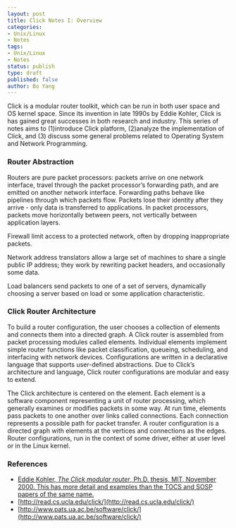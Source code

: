 ```yaml
---
layout: post
title: Click Notes I: Overview
categories: 
- Unix/Linux
- Notes
tags:
- Unix/Linux
- Notes
status: publish
type: draft
published: false
author: Bo Yang
---
```


Click is a modular router toolkit, which can be run in both user space and OS kernel space. Since its invention in late 1990s by Eddie Kohler, Click is has gained great successes in both research and industry. This series of notes aims to (1)introduce Click platform, (2)analyze the implementation of Click, and (3) discuss some general problems related to Operating System and Network Programming.

### Router Abstraction

Routers are pure packet processors: packets arrive on one network interface, travel through the packet processor’s forwarding path, and are emitted on another network interface. Forwarding paths behave like pipelines through which packets flow. Packets lose their identity after they arrive - only data is transferred to applications. In packet processors, packets move horizontally between peers, not vertically between application layers. 

Firewall limit access to a protected network, often by dropping inappropriate packets.

Network address translators allow a large set of machines to share a single public IP address; they work by rewriting packet headers, and occasionally some data.

Load balancers send packets to one of a set of servers, dynamically choosing a server based on load or some application characteristic.

### Click Router Architecture

To build a router configuration, the user chooses a collection of elements and connects them into a directed graph. A Click router is assembled from packet processing modules called elements. Individual elements implement simple router functions like packet classification, queueing, scheduling, and interfacing with network devices. Configurations are written in a declarative language that supports user-defined abstractions. Due to Click’s architecture and language, Click router configurations are modular and  easy to extend.

The Click architecture is centered on the element. Each element is a software component representing a unit of router processing, which generally examines or modifies packets in some way. At run time, elements pass packets to one another over links called connections. Each connection represents a possible path for packet transfer. A router configuration is a directed graph with elements at the vertices and connections as the edges.  Router configurations, run in the context of some driver, either at user level or in the Linux kernel. 

### References

- [Eddie Kohler, _The Click modular router_, Ph.D. thesis, MIT, November 2000. This has more detail and examples than the TOCS and SOSP papers of the same name.](http://pdos.csail.mit.edu/papers/click:kohler-phd/thesis.pdf)
- [http://read.cs.ucla.edu/click/](http://read.cs.ucla.edu/click/)
- [http://www.pats.ua.ac.be/software/click/](http://www.pats.ua.ac.be/software/click/)
